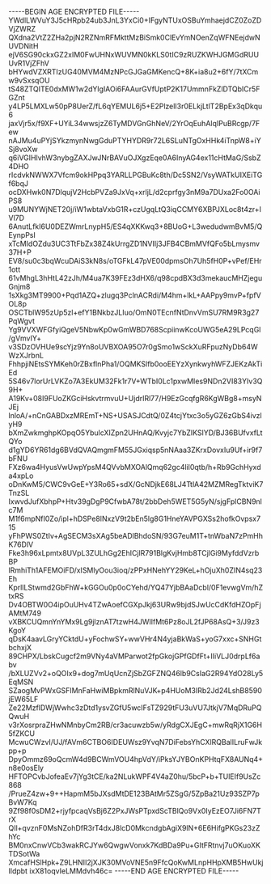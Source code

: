 -----BEGIN AGE ENCRYPTED FILE-----
YWdlLWVuY3J5cHRpb24ub3JnL3YxCi0+IFgyNTUxOSBuYmhaejdCZ0ZoZDVjZWRZ
QXdna2VtZ2ZHa2pjN2RZNmRFMkttMzBiSmk0ClEvYmNOenZqWFNEejdwNUVDNitH
ejV6SG90ckxGZ2xIM0FwUHNxWUVMN0kKLS0tIC9zRUZKWHJGMGdRUUUvR1VjZFhV
bHYwdVZXRTIzUG40MVM4MzNPcGJGaGMKencQ+8K+ia8u2+6fY/7tXCmw9vSxsqOU
tS48ZTQITE0dxMW1w2dYlgIAOi6FAAurGVfUptP2K17UmmnFkZlDTQbICr5FGZnt
y4LP5LMXLw50pP8UerZ/fL6qYEMUL6j5+E2PlzelI3r0ELkjLtlT2BpEx3qDkqu6
jaxVjr5x/f9XF+UYiL34wwsjzZ6TyMDVGnGhNeV/2YrOqEuhAlqIPuBRcgp/7Few
nAJMu4uPYjSYkzmynNwgGduPTYHYDR9r72L6SLuNTgOxHHk4iTnpW8+iYSj8voXw
q6iVGIHlvhW3nybgZAXJwJNrBAVuOJXgzEqe0A6InyAG4ex11cHtMaG/SsbZ4DHO
rIcdvkNWWX7Vfcm9okHPpq3YARLLPGBuKc8th/Dc5SN2/VsyWATkUIXEiTGf6bqJ
ocDXHwk0N7DlqujV2HcbPVZa9JxVq+xrljL/d2cprfgy3nM9a7DUxa2Fo0OAiPS8
u9MUNYWjNET20j/iW1wbtaVxbG1R+czUgqLtQ3iqCCMY6XBPJXLoc8t4zr+IVl7D
6AnutLfkI6U0DEZWmrLnypH5/ES4qXKKwq3+8BUoG+L3wedudwmBvM5/QEynpPsI
xTcMIdOZdu3UC3TtFbZx38Z4kUrrgZD1NVIIj3JFB4CBmMVfQFo5bLmysmv37H+P
EV8/su0c3bqWcuDAiS3kN8s/oTGFkL47pVE00dpmsOh7Uh5fH0P+vPef/EHr1ott
61vMhgL3hHtL42zJh/M4ua7K39FEz3dHX6/q98cpdBX3d3mekaucMHZjeguGnjm8
1sXkg3MT9900+Pqd1AZQ+zlugq3PclnACRdi/M4hm+lkL+AAPpy9mvP+fpfVOL8p
OSCTblW95zUp5zl+efY1BNkbzJLIuo/OmN0TEcnfNtDnvVmSU7RM9R3g27PqWgvt
Yg9VVXWFGfyiQgeV5NbwKp0wGmWBD768ScpiinwKcoUWG5eA29LPcqGl/gVmvIY+
v3SDzOVHUe9scYjz9Yn8oUVBXOA95O7r0gSmo1wSckXuRFpuzNyDb64WWzXJrbnL
FhhpjiNEtsSYMKeh0rZBxflnPha1/OQMKSlfb0ooEEYzXynkwyhWFZJEKzAkTiEd
5S46v7lorUrLVKZo7A3EkUM32Fk1r7V+WTbI0Lc1pxwMIes9NDn2VI83YIv3Q9H+
A19Kv+08I9FUoZKGciHskvtrmvuU+UjdrIRl77/H9EzGcqfgR6KgWBg8+msyNJEj
lnloA/+nCnGABDxzMREmT+NS+USASJCdtQ/0Z4tcjYtxc3o5yGZ6zGbS4ivzlyH9
bXmZwkmghpKOpqO5YbulcXIZpn2UHnAQ/Kvyjc7YbZIKSlYD/BJ36BUfvxfLtQYo
d1gYD6YR61dg6BVdQVAQmgmFM55JGxiqsp5nNAaa3ZKrxDovxIu9Uf+ir9f7bFNU
FXz6wa4HyusVwUwpYpsM4QVvbMXOAlQmq62gc4lil0qtb/h+Rb9GchHyxda4xpLo
oDnKwM5/CWC9vGeE+Y3Ro65+sdX/GcNDjkE68LJ4TtlA42MZMRegTktviK7TnzSL
IxwvdJufXbhpP+Htv39gDgP9CfwbA78t/2bbDeh5WET5G5yN/sjgFplCBN9nlc7M
M1f6mpNfI0Zo/ipl+hDSPe8lNxzV9t2bEn5lg8G1HneYAVPGXSs2hofkOvpsx715
yFhPWS0ZtIv+AgSECM3sXAg5beADlBhdoSN/93G7euM1T+tnWbaN7zPmHhK76DlV
Fke3h96xLpmtx8UVpL3ZULhGg2EhICjlR791BlgKvjHmb8TCjlGi9MyfddVzrbBP
lRmhiTh1AFEMOiFD/xISMlyOou3ioq/zPPxHNehYY29KeL+hOjuXh0ZIN4sq23Eh
KprllLStwmd2GbFhW+kGGOu0p0oCYehd/YQ47YjbBAaDcbl/0F1evwgVm/hZtxRS
Dv4OBTW0O4ipOuUHv4TZwAoefCGXpJkj63URw9bjdSJwUcCdKfdHZOpFjAMtM749
vXBKCUQmnYnYMx9Lg9jlznAT7tzwH4JWIlfMt6Pz8oJL2fJP68AsQ+3/J9z3KgoY
qDsK4aavLGryYCktdU+yFochwSY+wwVHr4N4yjaBkWaS+yoG7xxc+SNHGtbchxjX
89CHPX/LbskCugcf2m9VNy4aVMParwot2fpGkojGPfGDfFt+IIiVLJ0drpLf6abv
/bXLUZVv2+oQOIx9+dog7mUqUcnZjSbZGFZNQ46lb9CsIaG2R94YdO28Ly5EqMSN
SZaogMvPWxGSFIMnFaHwiMBpkmRlNuVJK+p4HUoM3IRb2Jd24LshB8590jEW65LF
Ze22MzflDWjWwhc3zDtd1ysvZGfU5wcIFsTZ929tFU3uVU7JtkjV7MqDRuPQQwuH
v3rXosrpraZHwNMnbyCm2RB/cr3acuwzb5w/yRdgCXJEgC+mwRqRjX1G6H5fZKCU
McwuCWzvI/UJ/fAVm6CTBO6IDEUWsz9YvqN7DiFebsYhCXlRQBalILruFwJkpp+p
DpyOmmz69oQcmW4d9BCWmVOU4hpVdY/iPksYJYBOnKPHtqFX8AUNq4+n8e0osEly
HFTOPCvbJofeaEv7jYg3tCE/ka2NLukWPF4V4aZ0hu/5bcP+b+TUlEIf9UsZc868
/PrueZ4zw+9++HapmM5bJXsdMtDE123BAtMr5ZSgG/5ZpBa21Uz93SZP7pBvW7Kq
9Zf98f0sDM2+rjyfpcaqVsBj6Z2PxJWsPTpxdScTBlQo9Vx0IyEzEO7Ji6FN7TrX
QIl+qvznF0MsNZohDfR3rT4dxJ8lcD0MkcndgbAgiX9lN+6E6HifgPKGs23zZhYc
BM0nxCnwVCb3wakRCJYw6QwgwVonxk7KdBDa9Pu+GItFRtnvj7uOKuoXKTDSotWa
XmcafHSlHpk+Z9LHNII2jXJK30MVoVNE5n9FfcQoKwMLnpHHpXMB5HwUkjIldpbt
ixX81oqvIeLMMdvh46c=
-----END AGE ENCRYPTED FILE-----
